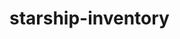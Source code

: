 # starship-inventory

<!-- 
To Do

write routes
write index of functions
finish server functions
run a bunch of tests
write a bunch of tests

 -->